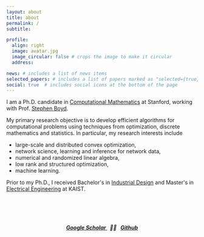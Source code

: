 ```yaml
---
layout: about
title: about
permalink: /
subtitle: 

profile:
  align: right
  image: avatar.jpg
  image_circular: false # crops the image to make it circular
  address: 

news: # includes a list of news items
selected_papers: # includes a list of papers marked as "selected={true}"
social: true  # includes social icons at the bottom of the page
---
```


I am a Ph.D. candidate in <a href="https://icme.stanford.edu" target="_blank">Computational Mathematics</a> at Stanford, working with Prof. <a href="https://stanford.edu/~boyd/" target="_blank">Stephen Boyd</a>. 


My primary research objective is to develop efficient algorithms for computational problems using techniques from optimization, discrete mathematics and statistics.
In particular, my research interests include
* large-scale and distributed convex optimization,
* network science, learning and inference for network data,
* numerical and randomized linear algebra,
* low rank and structured optimization,
* machine learning.


Prior to my Ph.D., I received Bachelor's in <a
href="http://id.kaist.ac.kr/index.php?document_srl=21142&mid=rnews"
target="_blank">Industrial Design</a> and Master's in <a
href="https://ee.kaist.ac.kr/en/" target="_blank">Electrical
Engineering</a> at KAIST.



<br />
<br />
<br />



##### <center><strong><a href="https://scholar.google.com/citations?user={{ site.scholar_userid }}" target="_blank" title="Google Scholar"> Google Scholar </a></strong> &nbsp;  💙💛 &nbsp;  <strong><a rel="noopener" href="https://github.com/{{ site.github_username }}" target="_blank" title="GitHub"> Github </a></strong></center>
